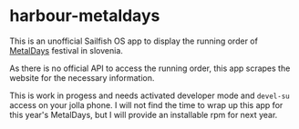 harbour-metaldays
=================

This is an unofficial Sailfish OS app to display the running order of
[MetalDays](http://http://metaldays.net/) festival in slovenia. 

As there is no official API to access the running order, this app
scrapes the website for the necessary information.

This is work in progess and needs activated developer mode and
`devel-su` access on your jolla phone. I will not find the time to wrap
up this app for this year's MetalDays, but I will provide an installable
rpm for next year.

